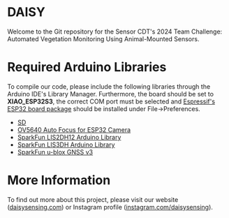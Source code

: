 # DAISY
Welcome to the Git repository for the Sensor CDT's 2024 Team Challenge: Automated Vegetation Monitoring Using Animal-Mounted Sensors. 

# Required Arduino Libraries
To compile our code, please include the following libraries through the Arduino IDE's Library Manager. Furthermore, the board should be set to **XIAO_ESP32S3**, the correct COM port must be selected and [Espressif's ESP32 board package](https://raw.githubusercontent.com/espressif/arduino-esp32/gh-pages/package_esp32_index.json) should be installed under File->Preferences.

- [SD](https://www.arduino.cc/reference/en/libraries/sd)
- [OV5640 Auto Focus for ESP32 Camera](https://www.arduino.cc/reference/en/libraries/ov5640-auto-focus-for-esp32-camera)
- [SparkFun LIS2DH12 Arduino Library](https://www.arduino.cc/reference/en/libraries/sparkfun-lis2dh12-arduino-library)
- [SparkFun LIS3DH Arduino Library](https://www.arduino.cc/reference/en/libraries/sparkfun-lis3dh-arduino-library)
- [SparkFun u-blox GNSS v3](https://www.arduino.cc/reference/en/libraries/sparkfun-u-blox-gnss-v3)

# More Information
To find out more about this project, please visit our website ([daisysensing.com](https://daisysensing.com)) or Instagram profile ([instagram.com/daisysensing](https://www.instagram.com/daisysensing)).
